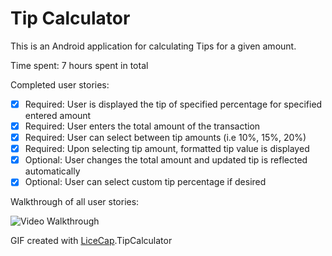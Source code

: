 # Tip Calculator

This is an Android application for calculating Tips for a given amount. 

Time spent: 7 hours spent in total

Completed user stories:

 * [x] Required: User is displayed the tip of specified percentage for specified entered amount
 * [x] Required: User enters the total amount of the transaction
 * [x] Required: User can select between tip amounts (i.e 10%, 15%, 20%)
 * [x] Required: Upon selecting tip amount, formatted tip value is displayed
 * [x] Optional: User changes the total amount and updated tip is reflected automatically
 * [x] Optional: User can select custom tip percentage if desired
 
Walkthrough of all user stories:

![Video Walkthrough](.gif)

GIF created with [LiceCap](http://www.cockos.com/licecap/).TipCalculator
